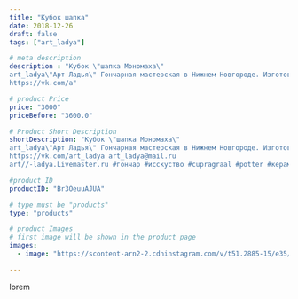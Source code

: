 ```yaml
---
title: "Кубок шапка"
date: 2018-12-26
draft: false
tags: ["art_ladya"]

# meta description
description : "Кубок \"шапка Мономаха\" 
art_ladya\"Арт Ладья\" Гончарная мастерская в Нижнем Новгороде. Изготовление керамики и мастер//-классы по обучению. 
https://vk.com/a"

# product Price
price: "3000"
priceBefore: "3600.0"

# Product Short Description
shortDescription: "Кубок \"шапка Мономаха\" 
art_ladya\"Арт Ладья\" Гончарная мастерская в Нижнем Новгороде. Изготовление керамики и мастер//-классы по обучению. 
https://vk.com/art_ladya art_ladya@mail.ru 
art//-ladya.Livemaster.ru #гончар #исскуство #cupragraal #potter #керамикадляинтерьера #керамикаручнаяработа #корона #керамиканазаказ #handmade #посудаизглины #керамика #гончарнаяпосуда #эксклюзивнаякерамика #painter #dishes #decor #ceramicar #шапкамономаха #claygoods #restaurant #earthenware #ceramic #design #мономах #beaker #ceramicart #кубок #clay #авторскаякерамика #царь"

#product ID
productID: "Br3OeuuAJUA"

# type must be "products"
type: "products"

# product Images
# first image will be shown in the product page
images:
  - image: "https://scontent-arn2-2.cdninstagram.com/v/t51.2885-15/e35/47689788_2064103333673573_8948251566700378425_n.jpg?tp=1&_nc_ht=scontent-arn2-2.cdninstagram.com&_nc_cat=105&_nc_ohc=hE9qitF9P9MAX80Hq6u&ccb=7-4&oh=cb24647865d603ec6de01d37b0fe1405&oe=6084F790&_nc_sid=86f79a&ig_cache_key=MTk0MzA4NTQ0ODYzMzAyOTg4OA%3D%3D.2-ccb7-4"

---
```

lorem
